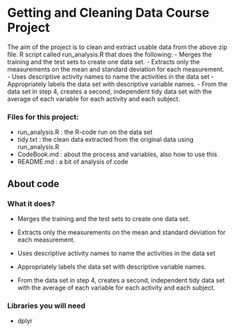 # Getting and Cleaning Data Course Project

The aim of the project is to clean and extract usable data from the above zip file. R script called run_analysis.R that does the following: - Merges the training and the test sets to create one data set. - Extracts only the measurements on the mean and standard deviation for each measurement. - Uses descriptive activity names to name the activities in the data set - Appropriately labels the data set with descriptive variable names. - From the data set in step 4, creates a second, independent tidy data set with the average of each variable for each activity and each subject.

### Files for this project:
- run_analysis.R : the R-code run on the data set
- tidy.txt : the clean data extracted from the original data using run_analysis.R
- CodeBook.md : about the process and variables, also how to use this
- README.md : a bit of analysis of code

## About code
### What it does?
- Merges the training and the test sets to create one data set.

- Extracts only the measurements on the mean and standard deviation for each measurement. 

- Uses descriptive activity names to name the activities in the data set

- Appropriately labels the data set with descriptive variable names. 

- From the data set in step 4, creates a second, independent tidy data set with the average of each variable for each activity and each subject.

### Libraries you will need
- dplyr


